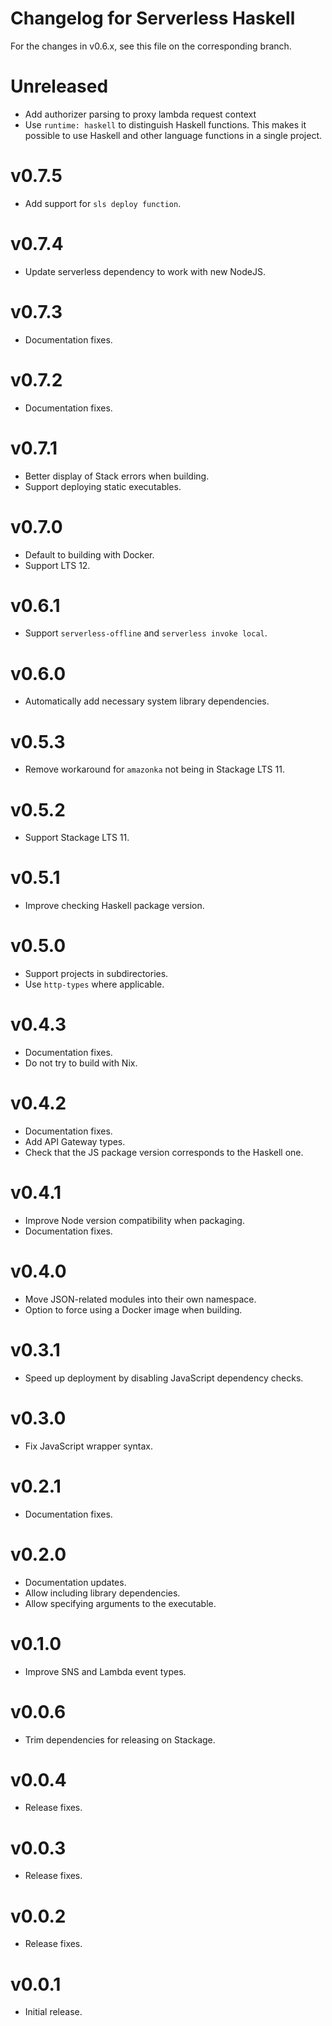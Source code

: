 # Changelog for Serverless Haskell

For the changes in v0.6.x, see this file on the corresponding branch.

# Unreleased

* Add authorizer parsing to proxy lambda request context
* Use `runtime: haskell` to distinguish Haskell functions. This makes it
  possible to use Haskell and other language functions in a single project.

# v0.7.5

* Add support for `sls deploy function`.

# v0.7.4

* Update serverless dependency to work with new NodeJS.

# v0.7.3

* Documentation fixes.

# v0.7.2

* Documentation fixes.

# v0.7.1

* Better display of Stack errors when building.
* Support deploying static executables.

# v0.7.0

* Default to building with Docker.
* Support LTS 12.

# v0.6.1

* Support `serverless-offline` and `serverless invoke local`.

# v0.6.0

* Automatically add necessary system library dependencies.

# v0.5.3

* Remove workaround for `amazonka` not being in Stackage LTS 11.

# v0.5.2

* Support Stackage LTS 11.

# v0.5.1

* Improve checking Haskell package version.

# v0.5.0

* Support projects in subdirectories.
* Use `http-types` where applicable.

# v0.4.3

* Documentation fixes.
* Do not try to build with Nix.

# v0.4.2

* Documentation fixes.
* Add API Gateway types.
* Check that the JS package version corresponds to the Haskell one.

# v0.4.1

* Improve Node version compatibility when packaging.
* Documentation fixes.

# v0.4.0

* Move JSON-related modules into their own namespace.
* Option to force using a Docker image when building.

# v0.3.1

* Speed up deployment by disabling JavaScript dependency checks.

# v0.3.0

* Fix JavaScript wrapper syntax.

# v0.2.1

* Documentation fixes.

# v0.2.0

* Documentation updates.
* Allow including library dependencies.
* Allow specifying arguments to the executable.

# v0.1.0

* Improve SNS and Lambda event types.

# v0.0.6

* Trim dependencies for releasing on Stackage.

# v0.0.4

* Release fixes.

# v0.0.3

* Release fixes.

# v0.0.2

* Release fixes.

# v0.0.1

* Initial release.
